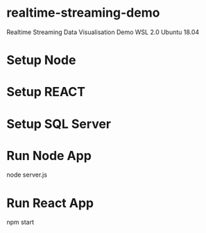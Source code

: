 # realtime-streaming-demo
Realtime Streaming Data Visualisation Demo 
WSL 2.0 Ubuntu 18.04

# Setup Node

# Setup REACT

# Setup SQL Server


# Run Node App
node server.js

# Run React App
npm start
